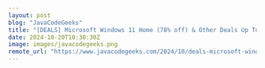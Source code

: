 ```yaml
---
layout: post
blog: "JavaCodeGeeks"
title: "[DEALS] Microsoft Windows 11 Home (78% off) & Other Deals Up To 98% Off – Offers End Soon!"
date: 2024-10-20T10:30:30Z
image: images/javacodegeeks.png
remote_url: "https://www.javacodegeeks.com/2024/10/deals-microsoft-windows-11-home-78-off-other-deals-up-to-98-off-offers-end-soon-2.html"
---
```

